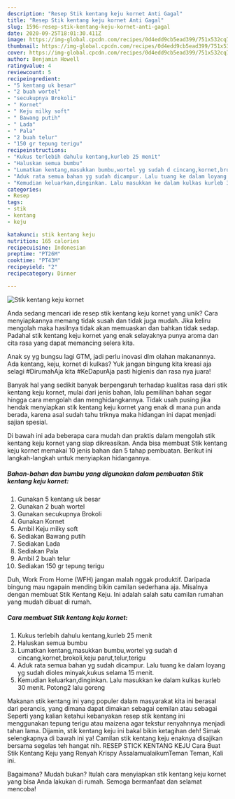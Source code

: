 ```yaml
---
description: "Resep Stik kentang keju kornet Anti Gagal"
title: "Resep Stik kentang keju kornet Anti Gagal"
slug: 1596-resep-stik-kentang-keju-kornet-anti-gagal
date: 2020-09-25T18:01:30.411Z
image: https://img-global.cpcdn.com/recipes/0d4edd9cb5ead399/751x532cq70/stik-kentang-keju-kornet-foto-resep-utama.jpg
thumbnail: https://img-global.cpcdn.com/recipes/0d4edd9cb5ead399/751x532cq70/stik-kentang-keju-kornet-foto-resep-utama.jpg
cover: https://img-global.cpcdn.com/recipes/0d4edd9cb5ead399/751x532cq70/stik-kentang-keju-kornet-foto-resep-utama.jpg
author: Benjamin Howell
ratingvalue: 4
reviewcount: 5
recipeingredient:
- "5 kentang uk besar"
- "2 buah wortel"
- "secukupnya Brokoli"
- " Kornet"
- " Keju milky soft"
- " Bawang putih"
- " Lada"
- " Pala"
- "2 buah telur"
- "150 gr tepung terigu"
recipeinstructions:
- "Kukus terlebih dahulu kentang,kurleb 25 menit"
- "Haluskan semua bumbu"
- "Lumatkan kentang,masukkan bumbu,wortel yg sudah d cincang,kornet,brokoli,keju parut,telur,terigu"
- "Aduk rata semua bahan yg sudah dicampur. Lalu tuang ke dalam loyang yg sudah dioles minyak,kukus selama 15 menit."
- "Kemudian keluarkan,dinginkan. Lalu masukkan ke dalam kulkas kurleb 30 menit. Potong2 lalu goreng"
categories:
- Resep
tags:
- stik
- kentang
- keju

katakunci: stik kentang keju 
nutrition: 165 calories
recipecuisine: Indonesian
preptime: "PT26M"
cooktime: "PT43M"
recipeyield: "2"
recipecategory: Dinner

---
```



![Stik kentang keju kornet](https://img-global.cpcdn.com/recipes/0d4edd9cb5ead399/751x532cq70/stik-kentang-keju-kornet-foto-resep-utama.jpg)

Anda sedang mencari ide resep stik kentang keju kornet yang unik? Cara menyiapkannya memang tidak susah dan tidak juga mudah. Jika keliru mengolah maka hasilnya tidak akan memuaskan dan bahkan tidak sedap. Padahal stik kentang keju kornet yang enak selayaknya punya aroma dan cita rasa yang dapat memancing selera kita.

Anak sy yg bungsu lagi GTM, jadi perlu inovasi dlm olahan makanannya. Ada kentang, keju, kornet di kulkas? Yuk jangan bingung kita kreasi aja selagi #DirumahAja kita #KeDapurAja pasti higienis dan rasa nya juara!

Banyak hal yang sedikit banyak berpengaruh terhadap kualitas rasa dari stik kentang keju kornet, mulai dari jenis bahan, lalu pemilihan bahan segar hingga cara mengolah dan menghidangkannya. Tidak usah pusing jika hendak menyiapkan stik kentang keju kornet yang enak di mana pun anda berada, karena asal sudah tahu triknya maka hidangan ini dapat menjadi sajian spesial.


Di bawah ini ada beberapa cara mudah dan praktis dalam mengolah stik kentang keju kornet yang siap dikreasikan. Anda bisa membuat Stik kentang keju kornet memakai 10 jenis bahan dan 5 tahap pembuatan. Berikut ini langkah-langkah untuk menyiapkan hidangannya.

<!--inarticleads1-->

##### Bahan-bahan dan bumbu yang digunakan dalam pembuatan Stik kentang keju kornet:

1. Gunakan 5 kentang uk besar
1. Gunakan 2 buah wortel
1. Gunakan secukupnya Brokoli
1. Gunakan  Kornet
1. Ambil  Keju milky soft
1. Sediakan  Bawang putih
1. Sediakan  Lada
1. Sediakan  Pala
1. Ambil 2 buah telur
1. Sediakan 150 gr tepung terigu


Duh, Work From Home (WFH) jangan malah nggak produktif. Daripada bingung mau ngapain mending bikin camilan sederhana aja. Misalnya dengan membuat Stik Kentang Keju. Ini adalah salah satu camilan rumahan yang mudah dibuat di rumah. 

<!--inarticleads2-->

##### Cara membuat Stik kentang keju kornet:

1. Kukus terlebih dahulu kentang,kurleb 25 menit
1. Haluskan semua bumbu
1. Lumatkan kentang,masukkan bumbu,wortel yg sudah d cincang,kornet,brokoli,keju parut,telur,terigu
1. Aduk rata semua bahan yg sudah dicampur. Lalu tuang ke dalam loyang yg sudah dioles minyak,kukus selama 15 menit.
1. Kemudian keluarkan,dinginkan. Lalu masukkan ke dalam kulkas kurleb 30 menit. Potong2 lalu goreng


Makanan stik kentang ini yang populer dalam masyarakat kita ini berasal dari perancis, yang dimana dapat dimakan sebagai cemilan atau sebagai Seperti yang kalian ketahui kebanyakan resep stik kentang ini menggunakan tepung terigu atau maizena agar tekstur renyahnnya menjadi tahan lama. Dijamin, stik kentang keju ini bakal bikin ketagihan deh! Simak selengkapnya di bawah ini ya! Camilan stik kentang keju enaknya disajikan bersama segelas teh hangat nih. RESEP STICK KENTANG KEJU Cara Buat Stik Kentang Keju yang Renyah Krispy AssalamualaikumTeman Teman, Kali ini. 

Bagaimana? Mudah bukan? Itulah cara menyiapkan stik kentang keju kornet yang bisa Anda lakukan di rumah. Semoga bermanfaat dan selamat mencoba!
